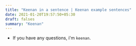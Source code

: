 ```yaml
---
title: "Keenan in a sentence | Keenan example sentences"
date: 2021-01-20T19:57:50+05:30
draft: falses
summary: "Keenan"
---
```

- If you have any questions, i'm `keenan`.
                 
